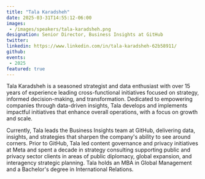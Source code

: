 ```yaml
---
title: "Tala Karadsheh"
date: 2025-03-31T14:55:12-06:00
images: 
 - /images/speakers/tala-karadsheh.png
designation: Senior Director, Business Insights at GitHub
twitter: 
linkedin: https://www.linkedin.com/in/tala-karadsheh-62b58911/
github: 
events:
 - 2025
featured: true
---
```


Tala Karadsheh is a seasoned strategist and data enthusiast with over 15 years of experience leading cross-functional initiatives focused on strategy, informed decision-making, and transformation. Dedicated to empowering companies through data-driven insights, Tala develops and implements impactful initiatives that enhance overall operations, with a focus on growth and scale.

Currently, Tala leads the Business Insights team at GitHub, delivering data, insights, and strategies that sharpen the company's ability to see around corners. Prior to GitHub, Tala led content governance and privacy initiatives at Meta and spent a decade in strategy consulting supporting public and privacy sector clients in areas of public diplomacy, global expansion, and interagency strategic planning. Tala holds an MBA in Global Management and a Bachelor's degree in International Relations.


